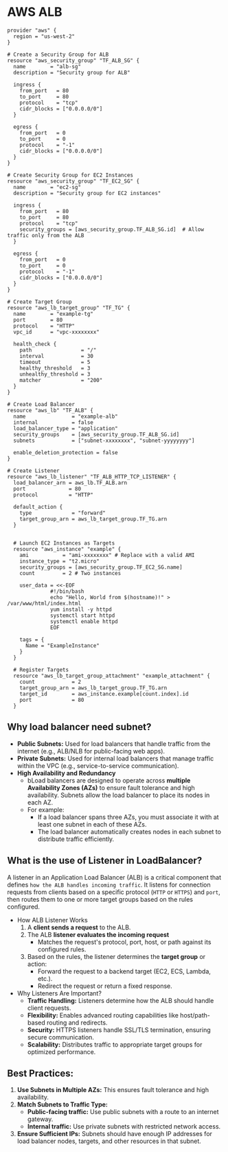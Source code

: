 # AWS ALB

````hcl
provider "aws" {
  region = "us-west-2"
}

# Create a Security Group for ALB
resource "aws_security_group" "TF_ALB_SG" {
  name        = "alb-sg"
  description = "Security group for ALB"

  ingress {
    from_port   = 80
    to_port     = 80
    protocol    = "tcp"
    cidr_blocks = ["0.0.0.0/0"]
  }

  egress {
    from_port   = 0
    to_port     = 0
    protocol    = "-1"
    cidr_blocks = ["0.0.0.0/0"]
  }
}

# Create Security Group for EC2 Instances
resource "aws_security_group" "TF_EC2_SG" {
  name        = "ec2-sg"
  description = "Security group for EC2 instances"

  ingress {
    from_port   = 80
    to_port     = 80
    protocol    = "tcp"
    security_groups = [aws_security_group.TF_ALB_SG.id]  # Allow traffic only from the ALB
  }

  egress {
    from_port   = 0
    to_port     = 0
    protocol    = "-1"
    cidr_blocks = ["0.0.0.0/0"]
  }
}

# Create Target Group
resource "aws_lb_target_group" "TF_TG" {
  name        = "example-tg"
  port        = 80
  protocol    = "HTTP"
  vpc_id      = "vpc-xxxxxxxx"

  health_check {
    path                = "/"
    interval            = 30
    timeout             = 5
    healthy_threshold   = 3
    unhealthy_threshold = 3
    matcher             = "200"
  }
}

# Create Load Balancer
resource "aws_lb" "TF_ALB" {
  name               = "example-alb"
  internal           = false
  load_balancer_type = "application"
  security_groups    = [aws_security_group.TF_ALB_SG.id]
  subnets            = ["subnet-xxxxxxxx", "subnet-yyyyyyyy"]

  enable_deletion_protection = false
}

# Create Listener
resource "aws_lb_listener" "TF_ALB_HTTP_TCP_LISTENER" {
  load_balancer_arn = aws_lb.TF_ALB.arn
  port              = 80
  protocol          = "HTTP"

  default_action {
    type             = "forward"
    target_group_arn = aws_lb_target_group.TF_TG.arn
  }


  # Launch EC2 Instances as Targets
  resource "aws_instance" "example" {
    ami           = "ami-xxxxxxxx" # Replace with a valid AMI
    instance_type = "t2.micro"
    security_groups = [aws_security_group.TF_EC2_SG.name]
    count         = 2 # Two instances

    user_data = <<-EOF
              #!/bin/bash
              echo "Hello, World from $(hostname)!" > /var/www/html/index.html
              yum install -y httpd
              systemctl start httpd
              systemctl enable httpd
              EOF

    tags = {
      Name = "ExampleInstance"
    }
  }

  # Register Targets
  resource "aws_lb_target_group_attachment" "example_attachment" {
    count            = 2
    target_group_arn = aws_lb_target_group.TF_TG.arn
    target_id        = aws_instance.example[count.index].id
    port             = 80
  }

````

## Why load balancer need subnet?
- **Public Subnets:** Used for load balancers that handle traffic from the internet (e.g., ALB/NLB for public-facing web apps).
- **Private Subnets:** Used for internal load balancers that manage traffic within the VPC (e.g., service-to-service communication).
- **High Availability and Redundancy**
  - bLoad balancers are designed to operate across **multiple Availability Zones (AZs)** to ensure fault tolerance and high availability. Subnets allow the load balancer to place its nodes in each AZ.
  - For example:
    - If a load balancer spans three AZs, you must associate it with at least one subnet in each of these AZs.
    - The load balancer automatically creates nodes in each subnet to distribute traffic efficiently.


## What is the use of Listener in LoadBalancer?
A listener in an Application Load Balancer (ALB) is a critical component that defines `how the ALB handles incoming traffic`. It listens for connection requests from clients based on a specific protocol (`HTTP` or `HTTPS`) and `port`, then routes them to one or more target groups based on the rules configured.
- How ALB Listener Works
  1. A **client sends a request** to the ALB.
  2. The ALB **listener evaluates the incoming request**
     - Matches the request's protocol, port, host, or path against its configured rules.
  3. Based on the rules, the listener determines the **target group** or action:
     - Forward the request to a backend target (EC2, ECS, Lambda, etc.).
     - Redirect the request or return a fixed response.
- Why Listeners Are Important?
  - **Traffic Handling:** Listeners determine how the ALB should handle client requests.
  - **Flexibility:** Enables advanced routing capabilities like host/path-based routing and redirects.
  - **Security:** HTTPS listeners handle SSL/TLS termination, ensuring secure communication.
  - **Scalability:** Distributes traffic to appropriate target groups for optimized performance.

## Best Practices:
1. **Use Subnets in Multiple AZs:** This ensures fault tolerance and high availability.
2. **Match Subnets to Traffic Type:**
   - **Public-facing traffic:** Use public subnets with a route to an internet gateway.
   - **Internal traffic:** Use private subnets with restricted network access.
3. **Ensure Sufficient IPs:** Subnets should have enough IP addresses for load balancer nodes, targets, and other resources in that subnet.
